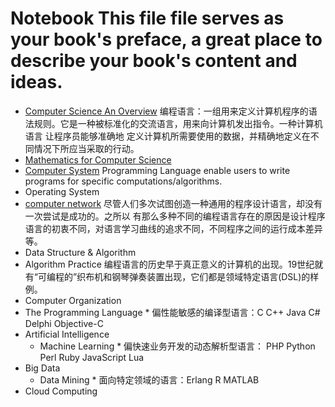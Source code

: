 # Notebook		 This file file serves as your book's preface, a great place to describe your book's content and ideas.

 
  * [Computer Science An Overview](https://github.com/MingxiaGuo/Notebook/tree/master/computer_science_an_overview)		 编程语言：一组用来定义计算机程序的语法规则。它是一种被标准化的交流语言，用来向计算机发出指令。一种计算机语言 让程序员能够准确地 定义计算机所需要使用的数据，并精确地定义在不同情况下所应当采取的行动。
 * [Mathematics for Computer Science](https://github.com/MingxiaGuo/Notebook/tree/master/mathematics_for_computer_science)		
  * [Computer System](https://github.com/MingxiaGuo/Notebook/tree/master/computersystem)		 Programming  Language enable users to write programs for specific computations/algorithms.
 * Operating System		
  * [computer network](https://github.com/MingxiaGuo/Notebook/tree/master/computernetwork)		 尽管人们多次试图创造一种通用的程序设计语言，却没有一次尝试是成功的。之所以 有那么多种不同的编程语言存在的原因是设计程序语言的初衷不同，对语言学习曲线的追求不同，不同程序之间的运行成本差异等。
 * Data Structure & Algorithm		
  * Algorithm Practice		 编程语言的历史早于真正意义的计算机的出现。19世纪就有“可编程的”织布机和钢琴弹奏装置出现，它们都是领域特定语言\(DSL\)的样例。
 * Computer Organization		
  * The Programming Language		 * 偏性能敏感的编译型语言：C C++ Java C\# Delphi Objective-C
 * Artificial Intelligence		
    * Machine Learning		 * 偏快速业务开发的动态解析型语言： PHP Python Perl Ruby JavaScript Lua
 * Big Data		
    * Data Mining		 * 面向特定领域的语言：Erlang R MATLAB
 * Cloud Computing
